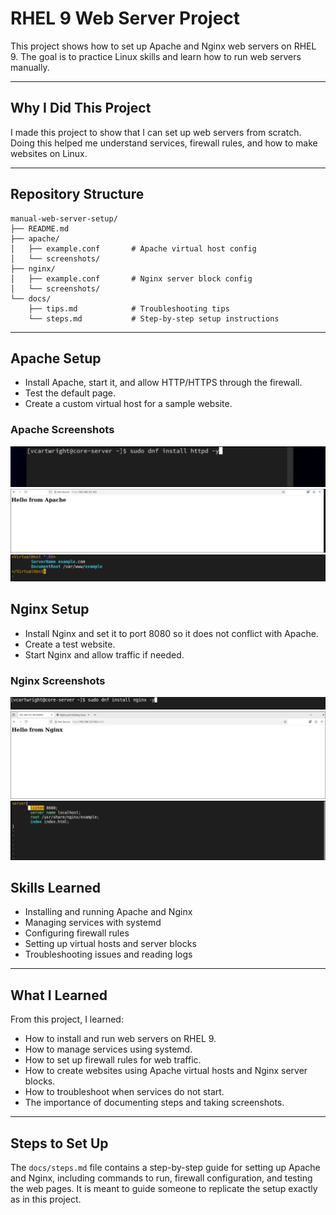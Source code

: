 # RHEL 9 Web Server Project

This project shows how to set up Apache and Nginx web servers on RHEL 9. The goal is to practice Linux skills and learn how to run web servers manually.

---

## Why I Did This Project

I made this project to show that I can set up web servers from scratch. Doing this helped me understand services, firewall rules, and how to make websites on Linux.

---

## Repository Structure

```
manual-web-server-setup/
├── README.md
├── apache/
│   ├── example.conf       # Apache virtual host config
│   └── screenshots/
├── nginx/
│   ├── example.conf       # Nginx server block config
│   └── screenshots/
└── docs/
    ├── tips.md            # Troubleshooting tips
    └── steps.md           # Step-by-step setup instructions
```

---

## Apache Setup

* Install Apache, start it, and allow HTTP/HTTPS through the firewall.
* Test the default page.
* Create a custom virtual host for a sample website.

### Apache Screenshots

![Apache Install](apache/screenshots/apache-install.png)
![Apache Default Page](apache/screenshots/apache-default-page.png)
![Apache Virtual Host](apache/screenshots/apache-virtualhost.png)

## Nginx Setup

* Install Nginx and set it to port 8080 so it does not conflict with Apache.
* Create a test website.
* Start Nginx and allow traffic if needed.

### Nginx Screenshots

![Nginx Install](nginx/screenshots/nginx-install.png)
![Nginx Default Page](nginx/screenshots/nginx-default-page.png)
![Nginx Server Block](nginx/screenshots/nginx-serverblock.png)

## Skills Learned

* Installing and running Apache and Nginx
* Managing services with systemd
* Configuring firewall rules
* Setting up virtual hosts and server blocks
* Troubleshooting issues and reading logs

---

## What I Learned

From this project, I learned:

* How to install and run web servers on RHEL 9.
* How to manage services using systemd.
* How to set up firewall rules for web traffic.
* How to create websites using Apache virtual hosts and Nginx server blocks.
* How to troubleshoot when services do not start.
* The importance of documenting steps and taking screenshots.

---

## Steps to Set Up

The `docs/steps.md` file contains a step-by-step guide for setting up Apache and Nginx, including commands to run, firewall configuration, and testing the web pages. It is meant to guide someone to replicate the setup exactly as in this project.

